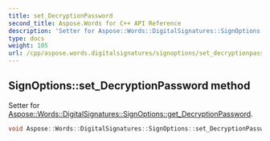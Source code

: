 ```yaml
---
title: set_DecryptionPassword
second_title: Aspose.Words for C++ API Reference
description: 'Setter for Aspose::Words::DigitalSignatures::SignOptions::get_DecryptionPassword.'
type: docs
weight: 105
url: /cpp/aspose.words.digitalsignatures/signoptions/set_decryptionpassword/
---
```

## SignOptions::set_DecryptionPassword method


Setter for [Aspose::Words::DigitalSignatures::SignOptions::get_DecryptionPassword](../get_decryptionpassword/).

```cpp
void Aspose::Words::DigitalSignatures::SignOptions::set_DecryptionPassword(const System::String &value)
```

